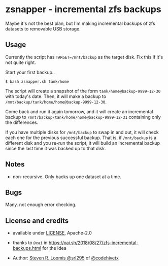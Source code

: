 # zsnapper - incremental zfs backups

Maybe it's not the best plan, but I'm making incremental backups of zfs datasets to removable USB storage.

## Usage

Currently the script has `TARGET=/mnt/backup` as the target disk. Fix this if it's not quite right.

Start your first backup..

```shell
$ bash zsnapper.sh tank/home
```

The script will create a snapshot of the form `tank/home@backup-9999-12-30` with today's date.
Then, it will make a backup to `/mnt/backup/tank/home/home@backup-9999-12-30`.

Come back and run it again tomorrow, and it will create an incremental backup to `/mnt/backup/tank/home/home@backup-9999-12-31` containing only the differences.

If you have multiple disks for `/mnt/backup` to swap in and out, it will check each one for the previous successful backup.  That is,  if `/mnt/backup` is a different disk and you re-run the script, it will build an incremental backup since the last time it was backed up to that disk.

## Notes

- non-recursive. Only backs up one dataset at a time.

## Bugs

Many. not enough error checking.

## License and credits

- available under [LICENSE](./LICENSE), Apache-2.0

- thanks to `@xai` in <https://xai.sh/2018/08/27/zfs-incremental-backups.html> for the idea

- Author: [Steven R. Loomis @srl295](https://github.com/srl295) of [@codehivetx](https://github.com/codehivetx)
